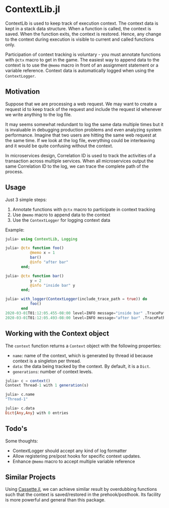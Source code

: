 # ContextLib.jl

ContextLib is used to keep track of execution context.  The context data is kept in a stack data structure.  When a function is called, the context is saved.  When the function exits, the context is restored.  Hence, any change to the context during execution is visible to current and called functions only.

Participation of context tracking is voluntary - you must annotate functions with `@ctx` macro to get in the game.  The easiest way to append data to the context is to use the `@memo` macro in front of an assignment statement or a variable reference. Context data is automatically logged when using the `ContextLogger`.

## Motivation

Suppose that we are processing a web request.  We may want to create a request id to keep track of the request and include the request id whenever we write anything to the log file.

It may seems somewhat redundant to log the same data multiple times but it is invaluable in debugging production problems and even analyzing system performance.  Imagine that two users are hitting the same web request at the same time.  If we look at the log file, everything could be interleaving and it would be quite confusing without the context.

In microservices design, Correlation ID is used to track the activities of a transaction across multiple services.  When all microservices output the same Correlation ID to the log, we can trace the complete path of the process.

## Usage

Just 3 simple steps:

1. Annotate functions with `@ctx` macro to participate in context tracking
2. Use `@memo` macro to append data to the context
3. Use the `ContextLogger` for logging context data

Example:

```julia
julia> using ContextLib, Logging

julia> @ctx function foo()
           @memo x = 1
           bar()
           @info "after bar"
       end;

julia> @ctx function bar()
           y = 2
           @info "inside bar" y
       end;

julia> with_logger(ContextLogger(include_trace_path = true)) do
           foo()
       end
2020-03-01T01:12:05.455-08:00 level=INFO message="inside bar" .TracePath=foo.bar x=1 y=2
2020-03-01T01:12:05.493-08:00 level=INFO message="after bar" .TracePath=foo x=1
```

## Working with the Context object

The `context` function returns a `Context` object with the following properties:

- `name`: name of the context, which is generated by thread id because context is a singleton per thread.
- `data`: the data being tracked by the context.  By default, it is a `Dict`.
- `generations`: number of context levels.

```julia
julia> c = context()
Context Thread-1 with 1 generation(s)

julia> c.name
"Thread-1"

julia> c.data
Dict{Any,Any} with 0 entries
```

## Todo's

Some thoughts:

- ContextLogger should accept any kind of log formatter
- Allow registering pre/post hooks for specific context updates.
- Enhance `@memo` macro to accept multiple variable reference

## Similar Projects

Using [Cassette.jl](https://github.com/jrevels/Cassette.jl), we can achieve similar result by overdubbing functions such that the context is saved/restored in the prehook/posthook.  Its facility is more powerful and general than this package.


